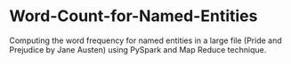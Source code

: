 # Word-Count-for-Named-Entities
Computing the word frequency for named entities in a large file (Pride and Prejudice by Jane Austen) using PySpark and Map Reduce technique.
